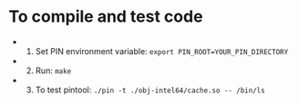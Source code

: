 # To compile and test code

* 1) Set PIN environment variable: `export PIN_ROOT=YOUR_PIN_DIRECTORY`

* 2) Run: `make`

* 3) To test pintool: `./pin -t ./obj-intel64/cache.so -- /bin/ls`
